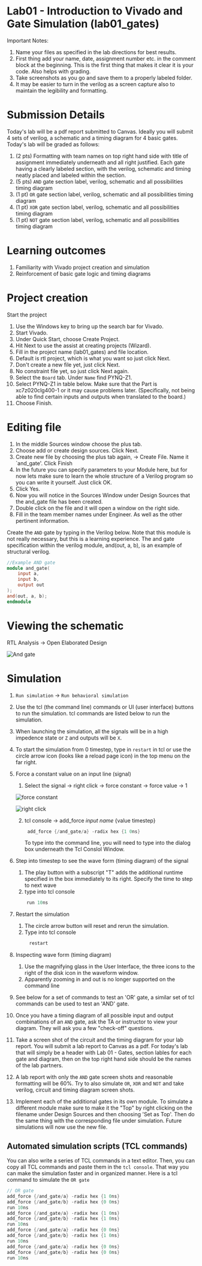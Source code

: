 # Lab01 - Introduction to Vivado and Gate Simulation (lab01_gates)
Important Notes:
1. Name your files as specified in the lab directions for best results.
2. First thing add your name, date, assignment number etc. in the comment block at the beginning.
   This is the first thing that makes it clear it is your code. Also helps with grading.
3. Take screenshots as you go and save them to a properly labeled folder.
4. It may be easier to turn in the verilog as a screen capture also to maintain the legibility and formatting.

# Submission Details
Today's lab will be a pdf report submitted to Canvas. Ideally you will submit 4 sets of verilog, a schematic and
a timing diagram for 4 basic gates. Today's lab will be graded as follows:
1. (2 pts) Formatting with team names on top right hand side with title of assignment immediately underneath and all
   right justified. Each gate having a clearly labeled section, with the verilog, schematic and timing neatly placed and labeled
   within the section.
3. (5 pts) `AND` gate section label, verilog, schematic and all possibilities timing diagram
4. (1 pt) `OR` gate section label, verilog, schematic and all possibilities timing diagram
5. (1 pt) `XOR` gate section label, verilog, schematic and all possibilities timing diagram
6. (1 pt) `NOT` gate section label, verilog, schematic and all possibilities timing diagram
   
# Learning outcomes
1. Familiarity with Vivado project creation and simulation
2. Reinforcement of basic gate logic and timing diagrams

# Project creation
Start the project
1. Use the Windows key to bring up the search bar for Vivado.
2. Start Vivado.
3. Under Quick Start, choose Create Project.
4. Hit Next to use the assist at creating projects (Wizard).
5. Fill in the project name (lab01_gates) and file location.
6. Default is rtl project, which is what you want so just click Next.
7. Don't create a new file yet, just click Next.
8. No constraint file yet, so just click Next again.
9. Select the `Board` tab. Under `Name` find PYNQ-Z1.
10. Select PYNQ-Z1 in table below. Make sure that the Part is xc7z020clg400-1 or it may cause problems later.
    (Specifically, not being able to find certain inputs and outputs when translated to the board.)
12. Choose Finish.

# Editing file
1. In the middle Sources window choose the plus tab.
2. Choose add or create design sources. Click Next.
4. Create new file by choosing the plus tab again, -> Create File. Name it `and_gate'. Click Finish
5. In the future you can specify parameters to your Module here, but for now lets make sure 
   to learn the whole structure of a Verilog program so you can write it yourself. Just click OK.
6. Click Yes.
7. Now you will notice in the Sources Window under Design Sources that the and_gate file has been created.
8. Double click on the file and it will open a window on the right side.
9. Fill in the team member names under Engineer. As well as the other pertinent information.
    
Create the `AND`  gate by typing in the Verilog below. Note that this module is not really necessary, but this is a learning experience. The and gate specification within the verilog module, and(out, a, b), is an example of structural verilog.

<!--    ## Format -->
 <!--    *gate*(*output*, *input1*, *input2*) -->

```verilog
//Example AND gate
module and_gate(
    input a, 
    input b, 
    output out
);
and(out, a, b);
endmodule
```

# Viewing the schematic
RTL Analysis -> Open Elaborated Design 

![And gate](and_gate_logic.png)
    
# Simulation
1. `Run simulation` -> `Run behavioral simulation`
2. Use the tcl (the command line) commands or UI (user interface) buttons to run the simulation. tcl commands are listed below to run the simulation.
3. When launching the simulation, all the signals will be in a high impedence state or `Z` and outputs will be `X`.
4. To start the simulation from 0 timestep, type in `restart` in tcl or use the circle arrow icon (looks like a reload page icon) in the top menu on the far right.
5. Force a constant value on an input line (signal)

    1) Select the signal -> right click -> force constant -> force value -> 1
   
   ![force constant](rightclick_force_constant.png)

   ![right click](rightclick_input_constant.png)

    2) tcl console -> add_force *input name* {value timestep}
        
       ``` verilog 
        add_force {/and_gate/a} -radix hex {1 0ns} 
        ```
       To type into the command line, you will need to type into the dialog box underneath the Tcl Conslol Window.
6. Step into timestep to see the wave form (timing diagram) of the signal
   
   1) The play button with a subscript "T" adds the additional runtime specified in the box immediately to its right. Specify the time to step to next wave
   2) type into tcl console
    ```verilog
        run 10ns
    ```

7. Restart the simulation 
   1) The circle arrow  button will reset and rerun the simulation.
   2) Type into tcl console
   ```verilog 
        restart
   ```

8. Inspecting wave form (timing diagram)
   1) Use the magnifying glass in the User Interface, the three icons to the right of the disk icon in the waveform window.
   2) Apparently zooming in and out is no longer supported on the command line

9. See below for a set of commands to test an 'OR' gate, a similar set of tcl commands can be used to test an 'AND' gate.
    
10. Once you have a timing diagram of all possible input and output combinations of an `AND` gate, ask the TA or instructor to view your diagram. They will ask you a few "check-off" questions. 
11. Take a screen shot of the circuit and the timing diagram for your lab report. You will submit a lab report to Canvas as a pdf. For today's lab that will simply be a header with Lab 01 - Gates, section lables for each gate and diagram, then on the top right hand side should be the names of the lab partners.
12. A lab report with only the `AND` gate screen shots and reasonable formatting will be 60%.
    Try to also simulate `OR`, `XOR` and `NOT` and take verilog, circuit and timing diagram screen shots. 
14. Implement each of the additional gates in its own module. To simulate a different module make sure to make it the "Top" by right clicking on the filename under Design Sources and then choosing 'Set as Top'. Then do the same thing with the corresponding file under simulation. Future simulations will now use the new file.

## Automated simulation scripts (TCL commands)

You can also write a series of TCL commands in a text editor. Then, you can copy all TCL commands and paste them in the `tcl console`. That way you can make the simulation faster and in organized manner. Here is a tcl command to simulate the `OR gate`
```verilog
// OR gate
add_force {/and_gate/a} -radix hex {1 0ns}
add_force {/and_gate/b} -radix hex {0 0ns}
run 10ns
add_force {/and_gate/a} -radix hex {1 0ns}
add_force {/and_gate/b} -radix hex {1 0ns}
run 10ns
add_force {/and_gate/a} -radix hex {0 0ns}
add_force {/and_gate/b} -radix hex {1 0ns}
run 10ns
add_force {/and_gate/a} -radix hex {0 0ns}
add_force {/and_gate/b} -radix hex {0 0ns}
run 10ns


```
